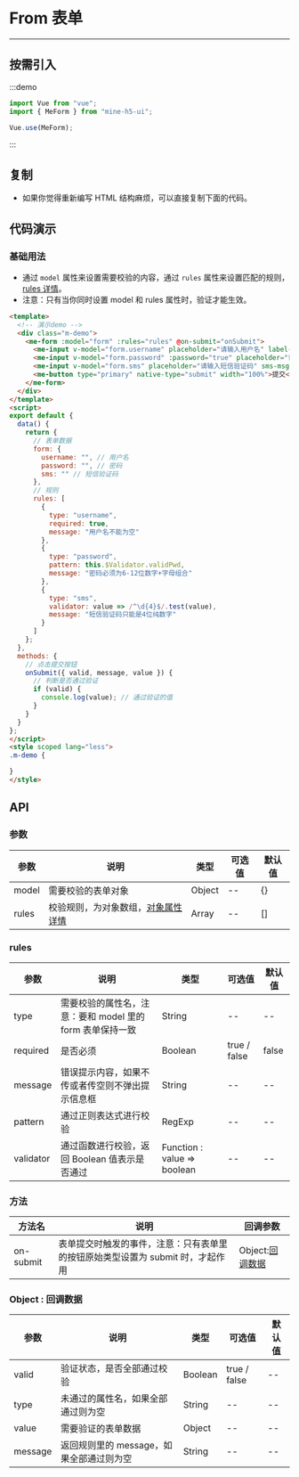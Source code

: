 # From 表单

---

## 按需引入

:::demo

```JavaScript
import Vue from "vue";
import { MeForm } from "mine-h5-ui";

Vue.use(MeForm);
```

:::

## 复制

- 如果你觉得重新编写 HTML 结构麻烦，可以直接复制下面的代码。

## 代码演示

### 基础用法

- 通过 `model` 属性来设置需要校验的内容，通过 `rules` 属性来设置匹配的规则，[rules 详情](#rules)。
- 注意：只有当你同时设置 model 和 rules 属性时，验证才能生效。

```HTML
<template>
  <!-- 演示demo -->
  <div class="m-demo">
    <me-form :model="form" :rules="rules" @on-submit="onSubmit">
      <me-input v-model="form.username" placeholder="请输入用户名" label-width="70px" label="用户名"></me-input>
      <me-input v-model="form.password" :password="true" placeholder="请输入6-12位数字+字母组合" label-width="70px" label="密码"></me-input>
      <me-input v-model="form.sms" placeholder="请输入短信验证码" sms-msg="短信验证码" :sms-is="false"></me-input>
      <me-button type="primary" native-type="submit" width="100%">提交</me-button>
    </me-form>
  </div>
</template>
<script>
export default {
  data() {
    return {
      // 表单数据
      form: {
        username: "", // 用户名
        password: "", // 密码
        sms: "" // 短信验证码
      },
      // 规则
      rules: [
        {
          type: "username",
          required: true,
          message: "用户名不能为空"
        },
        {
          type: "password",
          pattern: this.$Validator.validPwd,
          message: "密码必须为6-12位数字+字母组合"
        },
        {
          type: "sms",
          validator: value => /^\d{4}$/.test(value),
          message: "短信验证码只能是4位纯数字"
        }
      ]
    };
  },
  methods: {
    // 点击提交按钮
    onSubmit({ valid, message, value }) {
      // 判断是否通过验证
      if (valid) {
        console.log(value); // 通过验证的值
      }
    }
  }
};
</script>
<style scoped lang="less">
.m-demo {

}
</style>
```

## API

### 参数

| 参数  | 说明                                         | 类型   | 可选值 | 默认值 |
| ----- | -------------------------------------------- | ------ | ------ | ------ |
| model | 需要校验的表单对象                           | Object | --     | {}     |
| rules | 校验规则，为对象数组，[对象属性详情](#rules) | Array  | --     | []     |

<h3 id="rules">rules</h3>

| 参数      | 说明                                                      | 类型                        | 可选值       | 默认值 |
| --------- | --------------------------------------------------------- | --------------------------- | ------------ | ------ |
| type      | 需要校验的属性名，注意：要和 model 里的 form 表单保持一致 | String                      | --           | --     |
| required  | 是否必须                                                  | Boolean                     | true / false | false  |
| message   | 错误提示内容，如果不传或者传空则不弹出提示信息框          | String                      | --           | --     |
| pattern   | 通过正则表达式进行校验                                    | RegExp                      | --           | --     |
| validator | 通过函数进行校验，返回 Boolean 值表示是否通过             | Function : value => boolean | --           | --     |

### 方法

| 方法名    | 说明                                                                           | 回调参数                         |
| --------- | ------------------------------------------------------------------------------ | -------------------------------- |
| on-submit | 表单提交时触发的事件，注意：只有表单里的按钮原始类型设置为 submit 时，才起作用 | Object:[回调数据](#callbackData) |

<h3 id="callbackData">Object : 回调数据</h3>

| 参数    | 说明                                     | 类型    | 可选值       | 默认值 |
| ------- | ---------------------------------------- | ------- | ------------ | ------ |
| valid   | 验证状态，是否全部通过校验               | Boolean | true / false | --     |
| type    | 未通过的属性名，如果全部通过则为空       | String  | --           | --     |
| value   | 需要验证的表单数据                       | Object  | --           | --     |
| message | 返回规则里的 message，如果全部通过则为空 | String  | --           | --     |
